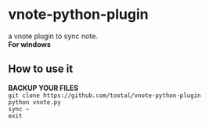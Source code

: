 # vnote-python-plugin
a vnote plugin to sync note.  
**For windows**  

## How to use it
**BACKUP YOUR FILES**  
`git clone https://github.com/tootal/vnote-python-plugin`  
`python vnote.py`  
`sync ~`  
`exit`